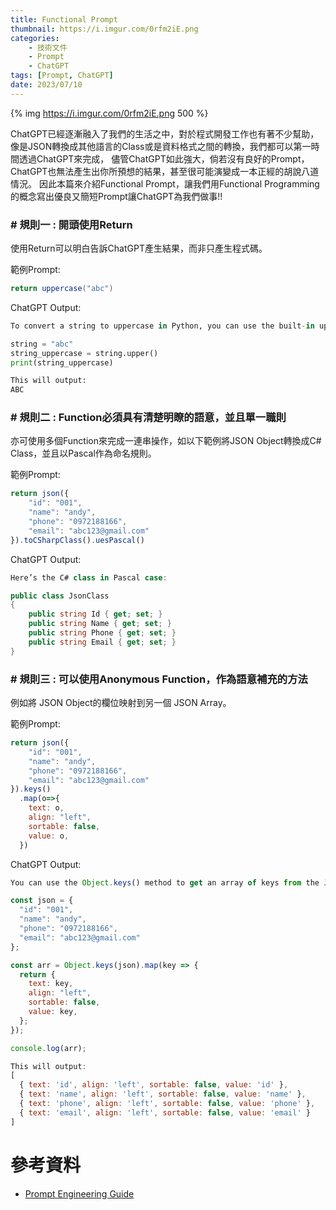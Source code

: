 ```yaml
---
title: Functional Prompt
thumbnail: https://i.imgur.com/0rfm2iE.png
categories: 
	- 技術文件
	- Prompt
    - ChatGPT
tags: [Prompt, ChatGPT]
date: 2023/07/10
---
```


{% img https://i.imgur.com/0rfm2iE.png 500 %}

ChatGPT已經逐漸融入了我們的生活之中，對於程式開發工作也有著不少幫助，像是JSON轉換成其他語言的Class或是資料格式之間的轉換，我們都可以第一時間透過ChatGPT來完成，
儘管ChatGPT如此強大，倘若沒有良好的Prompt，ChatGPT也無法產生出你所預想的結果，甚至很可能演變成一本正經的胡說八道情況。
因此本篇來介紹Functional Prompt，讓我們用Functional Programming的概念寫出優良又簡短Prompt讓ChatGPT為我們做事!!
<!-- more -->

### # 規則一 : 開頭使用Return
使用Return可以明白告訴ChatGPT產生結果，而非只產生程式碼。

範例Prompt:
```csharp
return uppercase("abc")
```
ChatGPT Output:
```python
To convert a string to uppercase in Python, you can use the built-in upper() function. Here’s an example:

string = "abc"
string_uppercase = string.upper()
print(string_uppercase)

This will output:
ABC
```

### # 規則二 : Function必須具有清楚明瞭的語意，並且單一職則
亦可使用多個Function來完成一連串操作，如以下範例將JSON Object轉換成C# Class，並且以Pascal作為命名規則。

範例Prompt:
```js
return json({
    "id": "001",
    "name": "andy",
    "phone": "0972188166",
    "email": "abc123@gmail.com"
}).toCSharpClass().uesPascal()
```
ChatGPT Output:
```csharp
Here’s the C# class in Pascal case:

public class JsonClass
{
    public string Id { get; set; }
    public string Name { get; set; }
    public string Phone { get; set; }
    public string Email { get; set; }
}
```

### # 規則三 : 可以使用Anonymous Function，作為語意補充的方法
例如將 JSON Object的欄位映射到另一個 JSON Array。

範例Prompt:
```js
return json({
    "id": "001",
    "name": "andy",
    "phone": "0972188166",
    "email": "abc123@gmail.com"
}).keys()
  .map(o=>{
    text: o,
    align: "left",
    sortable: false,
    value: o,
  })
```
ChatGPT Output:
```js
You can use the Object.keys() method to get an array of keys from the JSON object and then use the Array.prototype.map() method to create an array of objects with the desired properties. Here’s an example:

const json = {
  "id": "001",
  "name": "andy",
  "phone": "0972188166",
  "email": "abc123@gmail.com"
};

const arr = Object.keys(json).map(key => {
  return {
    text: key,
    align: "left",
    sortable: false,
    value: key,
  };
});

console.log(arr);

This will output:
[
  { text: 'id', align: 'left', sortable: false, value: 'id' },
  { text: 'name', align: 'left', sortable: false, value: 'name' },
  { text: 'phone', align: 'left', sortable: false, value: 'phone' },
  { text: 'email', align: 'left', sortable: false, value: 'email' }
]
```

# 參考資料
* [Prompt Engineering Guide](https://www.promptingguide.ai/)
